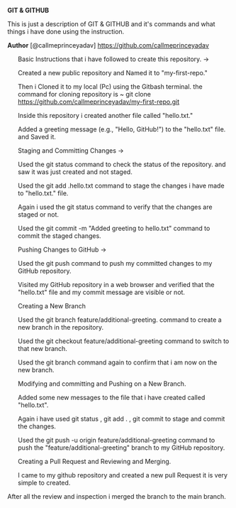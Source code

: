 <b>GIT & GITHUB</b>

This is just a description of GIT & GITHUB and it's commands and what things i have done using the instruction.

<b>Author</b>
[@callmeprinceyadav] https://github.com/callmeprinceyadav

<ol>
Basic Instructions that i have followed to create this repository. ->


Created a new public repository and Named it to "my-first-repo."

Then i Cloned it to my local (Pc) using the Gitbash terminal. the command for cloning repository is ~ git clone https://github.com/callmeprinceyadav/my-first-repo.git

Inside this repository i created another file called "hello.txt."

Added a greeting message (e.g., "Hello, GitHub!") to the "hello.txt" file. and Saved it.

</ol>

<ol>
Staging and Committing Changes ->

Used the git status command to check the status of the repository. and saw it was just created and not staged.

Used the git add .hello.txt command to stage the changes i have made to "hello.txt." file.

Again i used the git status command to verify that the changes are staged or not.

Used the git commit -m "Added greeting to hello.txt" command to commit the staged changes.

</ol>

<ol>
Pushing Changes to GitHub ->

Used the git push command to push my committed changes to my GitHub repository.

Visited my GitHub repository in a web browser and verified that the "hello.txt" file and my commit message are visible or not.

</ol>

<ol>
Creating a New Branch

Used the git branch feature/additional-greeting. command to create a new branch in the repository.

Used the git checkout feature/additional-greeting command to switch to that new branch.

Used the git branch command again to confirm that i am now on the new branch.
</ol>

<ol>
Modifying and committing and Pushing on a New Branch.

Added some new messages to the file that i have created called "hello.txt".

Again i have used git status , git add . , git commit to stage and commit the changes.

Used the git push -u origin feature/additional-greeting command to push the "feature/additional-greeting" branch to my GitHub repository.
</ol>

<ol>
Creating a Pull Request and Reviewing and Merging.

I came to my github repository and created a new pull Request it is very simple to created.

</ol>


After all the review and inspection i merged the branch to the main branch.